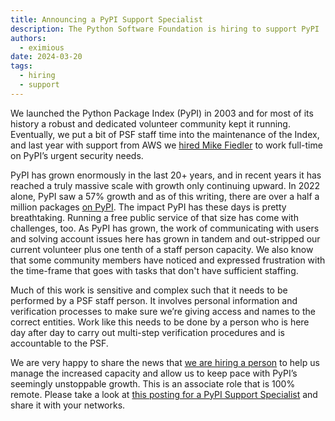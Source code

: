 ```yaml
---
title: Announcing a PyPI Support Specialist
description: The Python Software Foundation is hiring to support PyPI
authors:
  - eximious
date: 2024-03-20
tags:
  - hiring
  - support
---
```


We launched the Python Package Index (PyPI) in 2003
and for most of its history
a robust and dedicated volunteer community kept it running.
Eventually, we put a bit of PSF staff time into the maintenance of the Index,
and last year with support from AWS we
[hired Mike Fiedler](https://pyfound.blogspot.com/2023/08/announcing-our-new-pypi-safety-security.html)
to work full-time on PyPI’s urgent security needs.

<!-- more -->

PyPI has grown enormously in the last 20+ years,
and in recent years it has reached a truly massive scale
with growth only continuing upward.
In 2022 alone, PyPI saw a 57% growth and as of this writing,
there are over a half a million packages [on PyPI](https://pypi.org/).
The impact PyPI has these days is pretty breathtaking.
Running a free public service of that size has come with challenges, too.
As PyPI has grown, the work of communicating with users
and solving account issues here has grown in tandem
and out-stripped our current volunteer plus
one tenth of a staff person capacity.
We also know that some community members have noticed
and expressed frustration with the time-frame that goes with tasks
that don't have sufficient staffing. 

Much of this work is sensitive and complex such that
it needs to be performed by a PSF staff person.
It involves personal information and verification processes
to make sure we’re giving access and names to the correct entities.
Work like this needs to be done by a person who is here day after day
to carry out multi-step verification procedures
and is accountable to the PSF. 

We are very happy to share the news that
[we are hiring a person](https://pythonsoftwarefoundation.applytojob.com/apply/nyYHuOha9h/PyPI-Support-Specialist)
to help us manage the increased capacity
and allow us to keep pace with PyPI’s seemingly unstoppable growth.
This is an associate role that is 100% remote.
Please take a look at
[this posting for a PyPI Support Specialist](https://pythonsoftwarefoundation.applytojob.com/apply/nyYHuOha9h/PyPI-Support-Specialist)
and share it with your networks.
